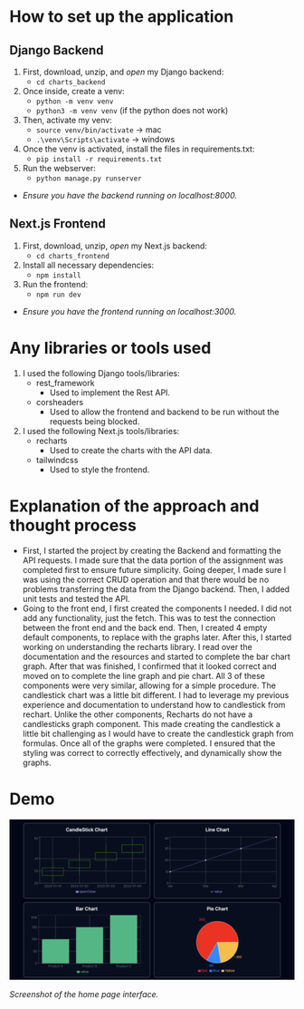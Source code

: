 # How to set up the application

## Django Backend

1) First, download, unzip, and <i>open</i> my Django backend:
    * `cd charts_backend` 
2) Once inside, create a venv:
    * `python -m venv venv`
    * `python3 -m venv venv` (if the python does not work)
3) Then, activate my venv:
    * `source venv/bin/activate` -> mac
    * `.\venv\Scripts\activate` -> windows
4) Once the venv is activated, install the files in requirements.txt:
    * `pip install -r requirements.txt`
5) Run the webserver:
    * `python manage.py runserver`
* <i> Ensure you have the backend running on localhost:8000. </i> 
## Next.js Frontend

1) First, download, unzip, <i>open</i> my Next.js backend:
    * `cd charts_frontend`
2) Install all necessary dependencies:
    * `npm install`
3) Run the frontend:
    * `npm run dev`
 * <i> Ensure you have the frontend running on localhost:3000. </i>
# Any libraries or tools used

1) I used the following Django tools/libraries:
    * rest_framework
        * Used to implement the Rest API.  
    * corsheaders 
        * Used to allow the frontend and backend to be run without the requests being blocked. 
2) I used the following Next.js tools/libraries:
    * recharts
        * Used to create the charts with the API data.
    * tailwindcss
        * Used to style the frontend. 



# Explanation of the approach and thought process
- First, I started the project by creating the Backend and formatting the API requests. I made sure that the data portion of the assignment was completed first to ensure future simplicity. Going deeper, I made sure I was using the correct CRUD operation and that there would be no problems transferring the data from the Django backend. Then, I added unit tests and tested the API. 
- Going to the front end, I first created the components I needed. I did not add any functionality, just the fetch. This was to test the connection between the front end and the back end. Then, I created 4 empty default components, to replace with the graphs later. After this, I started working on understanding the recharts library. I read over the documentation and the resources and started to complete the bar chart graph. After that was finished, I confirmed that it looked correct and moved on to complete the line graph and pie chart. All 3 of these components were very similar, allowing for a simple procedure. The candlestick chart was a little bit different. I had to leverage my previous experience and documentation to understand how to candlestick from rechart. Unlike the other components, Recharts do not have a candlesticks graph component. This made creating the candlestick a little bit challenging as I would have to create the candlestick graph from formulas. Once all of the graphs were completed. I ensured that the styling was correct to correctly effectively, and dynamically show the graphs.   

# Demo 

![Homepage Screenshot](homepage.png)

*Screenshot of the home page interface.*